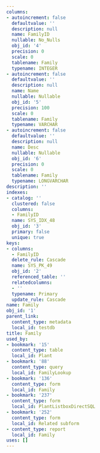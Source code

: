 ```yaml
---
columns:
- autoincrement: false
  defaultvalue: ''
  description: null
  name: FamilyID
  nullable: No_Nulls
  obj_id: '4'
  precision: 0
  scale: 0
  tablename: Family
  typename: INTEGER
- autoincrement: false
  defaultvalue: ''
  description: null
  name: Name
  nullable: Nullable
  obj_id: '5'
  precision: 100
  scale: 0
  tablename: Family
  typename: VARCHAR
- autoincrement: false
  defaultvalue: ''
  description: null
  name: Desc
  nullable: Nullable
  obj_id: '6'
  precision: 0
  scale: 0
  tablename: Family
  typename: LONGVARCHAR
description: ''
indexes:
- catalog: ''
  clustered: false
  columns:
  - FamilyID
  name: SYS_IDX_48
  obj_id: '3'
  primary: false
  unique: true
keys:
- columns:
  - FamilyID
  delete_rule: Cascade
  name: SYS_PK_49
  obj_id: '2'
  referenced_table: ''
  relatedcolumns:
  - ''
  typename: Primary
  update_rule: Cascade
name: Family
obj_id: '1'
parent_link:
  content_type: metadata
  local_id: testdb
title: Family
used_by:
- bookmark: '15'
  content_type: table
  local_id: Plant
- bookmark: '88'
  content_type: query
  local_id: FamilyLookup
- bookmark: '136'
  content_type: form
  local_id: Family
- bookmark: '237'
  content_type: form
  local_id: PlantListboxDirectSQL
- bookmark: '252'
  content_type: form
  local_id: Related subform
- content_type: report
  local_id: Family
uses: []
---
```

